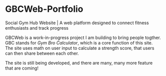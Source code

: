 # GBCWeb-Portfolio
Social Gym Hub Website | A web platform designed to connect fitness enthusiasts and track progress

GBCWeb is a work-in-progress project I am building to bring people togther. GBC stands for _Gym Bro Calculator_, which is a core function of this site.
The site uses math on user input to calculate a strength score, that users can then share between each other.

The site is still being developed, and there are many, many more feature that are coming!
